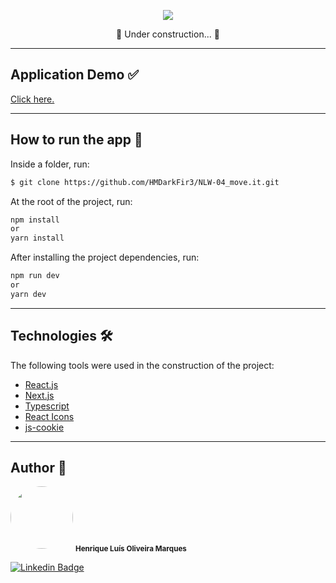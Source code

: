 <p align="center" >
  <img align="center" src="https://user-images.githubusercontent.com/65872394/109370045-80ad0580-787d-11eb-838c-03cbe0ab0880.png" />
  <p align="center">🚧 Under construction... 🚧</p>
</p>

<hr>

## Application Demo ✅
[Click here.](https://moveit-inky.vercel.app)

<hr>

## How to run the app 🚀

Inside a folder, run:
```bash
$ git clone https://github.com/HMDarkFir3/NLW-04_move.it.git
```
At the root of the project, run:
```bash
npm install  
or 
yarn install
```
After installing the project dependencies, run:
```bash
npm run dev
or
yarn dev
```

<hr>

## Technologies 🛠
 
The following tools were used in the construction of the project:

- [React.js](https://reactjs.org)
- [Next.js](https://nextjs.org)
- [Typescript](https://www.typescriptlang.org)
- [React Icons](https://react-icons.github.io/react-icons/)
- [js-cookie](https://github.com/js-cookie/js-cookie)

<hr>

## Author 🦸

 <img style="border-radius: 50%;" src="https://github.com/HMDarkFir3.png" width="100px;" alt=""/>
 <sub><b>Henrique Luís Oliveira Marques</b></sub>

[![Linkedin Badge](https://img.shields.io/badge/-Henrique-blue?style=flat-square&logo=Linkedin&logoColor=white&link=https://www.linkedin.com/in/henrique-luís-oliveira-marques-3406361a7/)](https://www.linkedin.com/in/henrique-luís-oliveira-marques-3406361a7/) 
